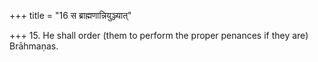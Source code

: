+++
title = "16 स ब्राह्मणान्नियुञ्ज्यात्"

+++
15. He shall order (them to perform the proper penances if they are) Brāhmaṇas.
